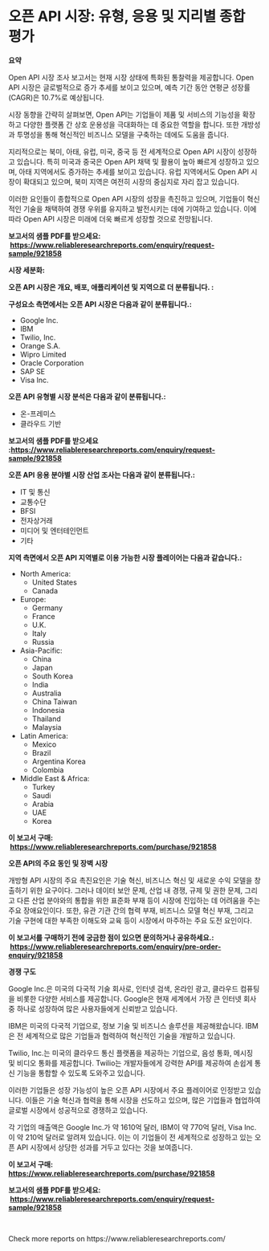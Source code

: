 <p><h1>오픈 API 시장: 유형, 응용 및 지리별 종합 평가</h1></p><p><strong>요약</strong></p>
<p><p>Open API 시장 조사 보고서는 현재 시장 상태에 특화된 통찰력을 제공합니다. Open API 시장은 글로벌적으로 증가 추세를 보이고 있으며, 예측 기간 동안 연평균 성장률(CAGR)은 10.7%로 예상됩니다.</p><p>시장 동향을 간략히 살펴보면, Open API는 기업들이 제품 및 서비스의 기능성을 확장하고 다양한 플랫폼 간 상호 운용성을 극대화하는 데 중요한 역할을 합니다. 또한 개방성과 투명성을 통해 혁신적인 비즈니스 모델을 구축하는 데에도 도움을 줍니다.</p><p>지리적으로는 북미, 아태, 유럽, 미국, 중국 등 전 세계적으로 Open API 시장이 성장하고 있습니다. 특히 미국과 중국은 Open API 채택 및 활용이 높아 빠르게 성장하고 있으며, 아태 지역에서도 증가하는 추세를 보이고 있습니다. 유럽 지역에서도 Open API 시장이 확대되고 있으며, 북미 지역은 여전히 시장의 중심지로 자리 잡고 있습니다.</p><p>이러한 요인들이 종합적으로 Open API 시장의 성장을 촉진하고 있으며, 기업들이 혁신적인 기술을 채택하여 경쟁 우위를 유지하고 발전시키는 데에 기여하고 있습니다. 이에 따라 Open API 시장은 미래에 더욱 빠르게 성장할 것으로 전망됩니다.</p></p>
<p><strong>보고서의 샘플 PDF를 받으세요: &nbsp;<a href="https://www.reliableresearchreports.com/enquiry/request-sample/921858">https://www.reliableresearchreports.com/enquiry/request-sample/921858</a></strong></p>
<p><strong>시장 세분화:</strong></p>
<p><strong> 오픈 API 시장은 개요, 배포, 애플리케이션 및 지역으로 더 분류됩니다. :</strong></p>
<p><strong>구성요소 측면에서는 오픈 API 시장은 다음과 같이 분류됩니다.:</strong></p>
<p><ul><li>Google Inc.</li><li>IBM</li><li>Twilio, Inc.</li><li>Orange S.A.</li><li>Wipro Limited</li><li>Oracle Corporation</li><li>SAP SE</li><li>Visa Inc.</li></ul></p>
<p><strong> 오픈 API 유형별 시장 분석은 다음과 같이 분류됩니다.:</strong></p>
<p><ul><li>온-프레미스</li><li>클라우드 기반</li></ul></p>
<p><strong>보고서의 샘플 PDF를 받으세요 :<a href="https://www.reliableresearchreports.com/enquiry/request-sample/921858">https://www.reliableresearchreports.com/enquiry/request-sample/921858</a></strong></p>
<p><strong> 오픈 API 응용 분야별 시장 산업 조사는 다음과 같이 분류됩니다.:</strong></p>
<p><ul><li>IT 및 통신</li><li>교통수단</li><li>BFSI</li><li>전자상거래</li><li>미디어 및 엔터테인먼트</li><li>기타</li></ul></p>
<p><strong>지역 측면에서 오픈 API 지역별로 이용 가능한 시장 플레이어는 다음과 같습니다.:</strong></p>
<p><ul>
    <li>
        North America:
        <ul>
            <li>United States</li>
            <li>Canada</li>
        </ul>
    </li>
    <li>
        Europe:
        <ul>
            <li>Germany</li>
            <li>France</li>
            <li>U.K.</li>
            <li>Italy</li>
            <li>Russia</li>
        </ul>
    </li>
    <li>
        Asia-Pacific:
        <ul>
            <li>China</li>
            <li>Japan</li>
            <li>South Korea</li>
            <li>India</li>
            <li>Australia</li>
            <li>China Taiwan</li>
            <li>Indonesia</li>
            <li>Thailand</li>
            <li>Malaysia</li>
        </ul>
    </li>
    <li>
        Latin America:
        <ul>
            <li>Mexico</li>
            <li>Brazil</li>
            <li>Argentina Korea</li>
            <li>Colombia</li>
        </ul>
    </li>
    <li>
        Middle East & Africa:
        <ul>
            <li>Turkey</li>
            <li>Saudi</li>
            <li>Arabia</li>
            <li>UAE</li>
            <li>Korea</li>
        </ul>
    </li>
    </ul></p>
<p><strong>이 보고서 구매: &nbsp;<a href="https://www.reliableresearchreports.com/purchase/921858">https://www.reliableresearchreports.com/purchase/921858</a></strong></p>
<p><strong>오픈 API의 주요 동인 및 장벽 시장</strong></p>
<p><p>개방형 API 시장의 주요 촉진요인은 기술 혁신, 비즈니스 혁신 및 새로운 수익 모델을 창출하기 위한 요구이다. 그러나 데이터 보안 문제, 산업 내 경쟁, 규제 및 권한 문제, 그리고 다른 산업 분야와의 통합을 위한 표준화 부재 등이 시장에 진입하는 데 어려움을 주는 주요 장애요인이다. 또한, 유관 기관 간의 협력 부재, 비즈니스 모델 혁신 부재, 그리고 기술 구현에 대한 부족한 이해도와 교육 등이 시장에서 마주하는 주요 도전 요인이다.</p></p>
<p><strong>이 보고서를 구매하기 전에 궁금한 점이 있으면 문의하거나 공유하세요.: &nbsp;<a href="https://www.reliableresearchreports.com/enquiry/pre-order-enquiry/921858">https://www.reliableresearchreports.com/enquiry/pre-order-enquiry/921858</a></strong></p>
<p><strong>경쟁 구도</strong></p>
<p><p>Google Inc.은 미국의 다국적 기술 회사로, 인터넷 검색, 온라인 광고, 클라우드 컴퓨팅을 비롯한 다양한 서비스를 제공합니다. Google은 현재 세계에서 가장 큰 인터넷 회사 중 하나로 성장하여 많은 사용자들에게 신뢰받고 있습니다.</p><p>IBM은 미국의 다국적 기업으로, 정보 기술 및 비즈니스 솔루션을 제공해왔습니다. IBM은 전 세계적으로 많은 기업들과 협력하여 혁신적인 기술을 개발하고 있습니다.</p><p>Twilio, Inc.는 미국의 클라우드 통신 플랫폼을 제공하는 기업으로, 음성 통화, 메시징 및 비디오 통화를 제공합니다. Twilio는 개발자들에게 강력한 API를 제공하여 손쉽게 통신 기능을 통합할 수 있도록 도와주고 있습니다.</p><p>이러한 기업들은 성장 가능성이 높은 오픈 API 시장에서 주요 플레이어로 인정받고 있습니다. 이들은 기술 혁신과 협력을 통해 시장을 선도하고 있으며, 많은 기업들과 협업하여 글로벌 시장에서 성공적으로 경쟁하고 있습니다.</p><p>각 기업의 매출액은 Google Inc.가 약 1610억 달러, IBM이 약 770억 달러, Visa Inc.이 약 210억 달러로 알려져 있습니다. 이는 이 기업들이 전 세계적으로 성장하고 있는 오픈 API 시장에서 상당한 성과를 거두고 있다는 것을 보여줍니다.</p></p>
<p><strong>이 보고서 구매: &nbsp; <a href="https://www.reliableresearchreports.com/purchase/921858">https://www.reliableresearchreports.com/purchase/921858</a></strong></p>
<p><strong>보고서의 샘플 PDF를 받으세요: &nbsp;<a href="https://www.reliableresearchreports.com/enquiry/request-sample/921858">https://www.reliableresearchreports.com/enquiry/request-sample/921858</a></strong><strong></strong></p>
<p>&nbsp;</p>
<p>Check more reports on https://www.reliableresearchreports.com/</p>